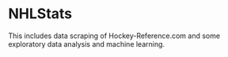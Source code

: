 # NHLStats
This includes data scraping of Hockey-Reference.com and some exploratory data analysis and machine learning.
